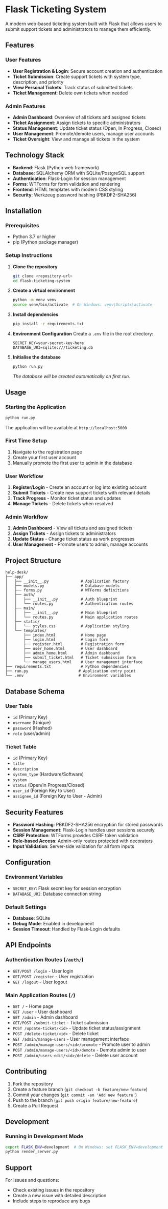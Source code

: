 # Flask Ticketing System

A modern web-based ticketing system built with Flask that allows users to submit support tickets and administrators to manage them efficiently.

## Features

### User Features
- **User Registration & Login**: Secure account creation and authentication
- **Ticket Submission**: Create support tickets with system type, description, and priority
- **View Personal Tickets**: Track status of submitted tickets
- **Ticket Management**: Delete own tickets when needed

### Admin Features
- **Admin Dashboard**: Overview of all tickets and assigned tickets
- **Ticket Assignment**: Assign tickets to specific administrators
- **Status Management**: Update ticket status (Open, In Progress, Closed)
- **User Management**: Promote/demote users, manage user accounts
- **Ticket Oversight**: View and manage all tickets in the system

## Technology Stack

- **Backend**: Flask (Python web framework)
- **Database**: SQLAlchemy ORM with SQLite/PostgreSQL support
- **Authentication**: Flask-Login for session management
- **Forms**: WTForms for form validation and rendering
- **Frontend**: HTML templates with modern CSS styling
- **Security**: Werkzeug password hashing (PBKDF2-SHA256)

## Installation

### Prerequisites
- Python 3.7 or higher
- pip (Python package manager)

### Setup Instructions

1. **Clone the repository**
   ```bash
   git clone <repository-url>
   cd flask-ticketing-system
   ```

2. **Create a virtual environment**
   ```bash
   python -m venv venv
   source venv/bin/activate  # On Windows: venv\Scripts\activate
   ```

3. **Install dependencies**
   ```bash
   pip install -r requirements.txt
   ```

4. **Environment Configuration**
   Create a `.env` file in the root directory:
   ```env
   SECRET_KEY=your-secret-key-here
   DATABASE_URI=sqlite:///ticketing.db
   ```

5. **Initialise the database**
   ```bash
   python run.py
   ```
   *The database will be created automatically on first run.*

## Usage

### Starting the Application
```bash
python run.py
```
The application will be available at `http://localhost:5000`

### First Time Setup
1. Navigate to the registration page
2. Create your first user account
3. Manually promote the first user to admin in the database

### User Workflow
1. **Register/Login** - Create an account or log into existing account
2. **Submit Tickets** - Create new support tickets with relevant details
3. **Track Progress** - Monitor ticket status and updates
4. **Manage Tickets** - Delete tickets when resolved

### Admin Workflow
1. **Admin Dashboard** - View all tickets and assigned tickets
2. **Assign Tickets** - Assign tickets to administrators
3. **Update Status** - Change ticket status as work progresses
4. **User Management** - Promote users to admin, manage accounts

## Project Structure

```
help-desk/
├── app/
│   ├── __init__.py              # Application factory
│   ├── models.py                # Database models
│   ├── forms.py                 # WTForms definitions
│   ├── auth/
│   │   ├── __init__.py          # Auth blueprint
│   │   └── routes.py            # Authentication routes
│   ├── main/
│   │   ├── __init__.py          # Main blueprint
│   │   └── routes.py            # Main application routes
│   ├── static/
│   │   └── styles.css           # Application styling
│   └── templates/
│       ├── index.html           # Home page
│       ├── login.html           # Login form
│       ├── register.html        # Registration form
│       ├── user_home.html       # User dashboard
│       ├── admin_home.html      # Admin dashboard
│       ├── submit_ticket.html   # Ticket submission form
│       └── manage_users.html    # User management interface
├── requirements.txt             # Python dependencies
├── run.py                      # Application entry point
└── .env                        # Environment variables
```

## Database Schema

### User Table
- `id` (Primary Key)
- `username` (Unique)
- `password` (Hashed)
- `role` (user/admin)

### Ticket Table
- `id` (Primary Key)
- `title`
- `description`
- `system_type` (Hardware/Software)
- `system`
- `status` (Open/In Progress/Closed)
- `user_id` (Foreign Key to User)
- `assignee_id` (Foreign Key to User - Admin)

## Security Features

- **Password Hashing**: PBKDF2-SHA256 encryption for stored passwords
- **Session Management**: Flask-Login handles user sessions securely
- **CSRF Protection**: WTForms provides CSRF token validation
- **Role-based Access**: Admin-only routes protected with decorators
- **Input Validation**: Server-side validation for all form inputs

## Configuration

### Environment Variables
- `SECRET_KEY`: Flask secret key for session encryption
- `DATABASE_URI`: Database connection string

### Default Settings
- **Database**: SQLite
- **Debug Mode**: Enabled in development
- **Session Timeout**: Handled by Flask-Login defaults

## API Endpoints

### Authentication Routes (`/auth/`)
- `GET/POST /login` - User login
- `GET/POST /register` - User registration
- `GET /logout` - User logout

### Main Application Routes (`/`)
- `GET /` - Home page
- `GET /user` - User dashboard
- `GET /admin` - Admin dashboard
- `GET/POST /submit-ticket` - Ticket submission
- `POST /update-ticket/<id>` - Update ticket status/assignment
- `POST /delete-ticket/<id>` - Delete ticket
- `GET /admin/manage-users` - User management interface
- `POST /admin/manage-users/<id>/promote` - Promote user to admin
- `POST /admin/manage-users/<id>/demote` - Demote admin to user
- `POST /admin/users-edit/<id>/delete` - Delete user account

## Contributing

1. Fork the repository
2. Create a feature branch (`git checkout -b feature/new-feature`)
3. Commit your changes (`git commit -am 'Add new feature'`)
4. Push to the branch (`git push origin feature/new-feature`)
5. Create a Pull Request

## Development

### Running in Development Mode
```bash
export FLASK_ENV=development  # On Windows: set FLASK_ENV=development
python render_server.py
```


## Support

For issues and questions:
- Check existing issues in the repository
- Create a new issue with detailed description
- Include steps to reproduce any bugs
